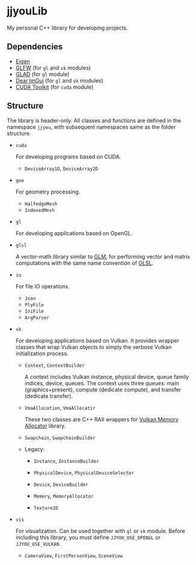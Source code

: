 # jjyouLib
My personal C++ library for developing projects.

## Dependencies

- [Eigen](http://eigen.tuxfamily.org/)
- [GLFW](https://www.glfw.org/) (for `gl` and `vk` modules)
- [GLAD](https://glad.dav1d.de/) (for `gl` module)
- [Dear ImGui](https://github.com/ocornut/imgui) (for `gl` and `vk` modules)
- [CUDA Toolkit](https://developer.nvidia.com/cuda-toolkit) (for `cuda` module)

## Structure

The library is header-only. All classes and functions are defined in the namespace `jjyou`, with subsequent namespaces same as the folder structure. 

- `cuda`

  For developing programs based on CUDA.

  - `DeviceArray1D`, `DeviceArray2D`

- `geo`

  For geometry processing.

  - `HalfedgeMesh`
  - `IndexedMesh`

- `gl`

  For developing applications based on OpenGL.

- `glsl`

  A vector-math library similar to [GLM](https://github.com/g-truc/glm), for performing vector and matrix computations with the same name convention of [GLSL](https://www.khronos.org/opengl/wiki/OpenGL_Shading_Language).

- `io`

  For file IO operations.

  - `Json`
  - `PlyFile`
  - `IniFile`
  - `ArgParser`

- `vk`

  For developing applications based on Vulkan. It provides wrapper classes that wrap Vulkan objects to simply the verbose Vulkan initialization process.
  
  - `Context`, `ContextBuilder`
  
    A context includes Vulkan instance, physical device, queue family indices, device, queues. The context uses three queues: main (graphics+present), compute (dedicate compute), and transfer (dedicate transfer).
  
  - `VmaAllocation`, `VmaAllocatir`
  
    These two classes are C++ RAII wrappers for [Vulkan Memory Allocator](https://github.com/GPUOpen-LibrariesAndSDKs/VulkanMemoryAllocator) library.
  
  - `Swapchain`, `SwapchainBuilder`
  
  - Legacy:
  
    - `Instance`, `InstanceBuilder`
  
    - `PhysicalDevice`, `PhysicalDeviceSelector`
  
    - `Device`, `DeviceBuilder`
  
    - `Memory`, `MemoryAllocator`
  
    - `Texture2D`
  
- `vis`

  For visualization. Can be used together with `gl` or `vk` module. Before including this library, you must define `JJYOU_USE_OPENGL` or `JJYOU_USE_VULKAN`.

  - `CameraView`, `FirstPersonView`, `SceneView`

